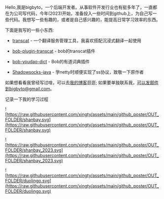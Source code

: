 Hello,我是bigbyto，一个后端开发者。从事软件开发行业也有挺多年了，一直都在为公司写代码，今年(2023)开始，准备投入一些时间到github上，为自己写一些代码。我想写一些有趣的，或者是自己感兴趣的，能提高日常学习效率的东西。

下面是我写的一些小东西:

* [transcat](https://github.com/xingty/transcat) - 一个翻译服务管理工具，我喜欢搭配沉浸式翻译一起使用

* [bob-plugin-transcat](https://github.com/xingty/bob-plugin-transcat) - bob的transcat插件

* [bob-youdao-dict](https://github.com/xingty/bob-plugin-youdao-dict-enhance) - Bob的有道词典插件

* [Shadowsocks-java](https://github.com/xingty/shadowsocks-java) - 学netty时顺便实现了ss协议，致敬一下原作者

如果想看看我曾经写过啥，可以去[我的博客](https://wiyi.org)逛逛; 如果要单独联系我，可以发邮件到bigbyto@gmail.com。

记录一下我的学习过程

![https://raw.githubusercontent.com/xingty/assets/main/github_poster/OUT_FOLDER/shanbay.svg](https://raw.githubusercontent.com/xingty/assets/main/github_poster/OUT_FOLDER/shanbay.svg)

![https://raw.githubusercontent.com/xingty/assets/main/github_poster/OUT_FOLDER/shanbay_2023.svg](https://raw.githubusercontent.com/xingty/assets/main/github_poster/OUT_FOLDER/shanbay_2023.svg)

![https://raw.githubusercontent.com/xingty/assets/main/github_poster/OUT_FOLDER/duolingo.svg](https://raw.githubusercontent.com/xingty/assets/main/github_poster/OUT_FOLDER/duolingo.svg)